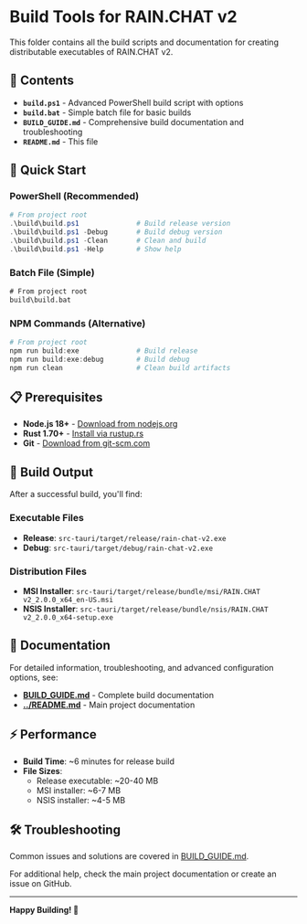 # Build Tools for RAIN.CHAT v2

This folder contains all the build scripts and documentation for creating distributable executables of RAIN.CHAT v2.

## 📁 Contents

- **`build.ps1`** - Advanced PowerShell build script with options
- **`build.bat`** - Simple batch file for basic builds  
- **`BUILD_GUIDE.md`** - Comprehensive build documentation and troubleshooting
- **`README.md`** - This file

## 🚀 Quick Start

### PowerShell (Recommended)
```powershell
# From project root
.\build\build.ps1              # Build release version
.\build\build.ps1 -Debug       # Build debug version  
.\build\build.ps1 -Clean       # Clean and build
.\build\build.ps1 -Help        # Show help
```

### Batch File (Simple)
```cmd
# From project root
build\build.bat
```

### NPM Commands (Alternative)
```powershell
# From project root
npm run build:exe              # Build release
npm run build:exe:debug        # Build debug
npm run clean                  # Clean build artifacts
```

## 📋 Prerequisites

- **Node.js 18+** - [Download from nodejs.org](https://nodejs.org/)
- **Rust 1.70+** - [Install via rustup.rs](https://rustup.rs/)
- **Git** - [Download from git-scm.com](https://git-scm.com/)

## 🎯 Build Output

After a successful build, you'll find:

### Executable Files
- **Release**: `src-tauri/target/release/rain-chat-v2.exe`
- **Debug**: `src-tauri/target/debug/rain-chat-v2.exe`

### Distribution Files
- **MSI Installer**: `src-tauri/target/release/bundle/msi/RAIN.CHAT v2_2.0.0_x64_en-US.msi`
- **NSIS Installer**: `src-tauri/target/release/bundle/nsis/RAIN.CHAT v2_2.0.0_x64-setup.exe`

## 📖 Documentation

For detailed information, troubleshooting, and advanced configuration options, see:
- **[BUILD_GUIDE.md](./BUILD_GUIDE.md)** - Complete build documentation
- **[../README.md](../README.md)** - Main project documentation

## ⚡ Performance

- **Build Time**: ~6 minutes for release build
- **File Sizes**: 
  - Release executable: ~20-40 MB
  - MSI installer: ~6-7 MB
  - NSIS installer: ~4-5 MB

## 🛠️ Troubleshooting

Common issues and solutions are covered in [BUILD_GUIDE.md](./BUILD_GUIDE.md).

For additional help, check the main project documentation or create an issue on GitHub.

---

**Happy Building! 🚀**

